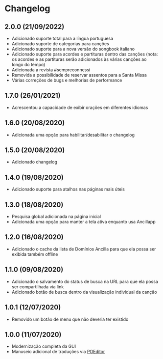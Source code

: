 # Changelog

## 2.0.0 (21/09/2022)

- Adicionado suporte total para a língua portuguesa
- Adicionado suporte de categorias para canções
- Adicionado suporte para a nova versão do songbook italiano
- Adicionado suporte para acordes e partituras dentro das canções
  (nota: os acordes e as partituras serão adicionados às várias canções ao longo do tempo)
- Adicionada a revista #sempreconnessi
- Removida a possibilidade de reservar assentos para a Santa Missa
- Várias correções de bugs e melhorias de performance

## 1.7.0 (26/01/2021)

- Acrescentou a capacidade de exibir orações em diferentes idiomas

## 1.6.0 (20/08/2020)

- Adicionada uma opção para habilitar/desabilitar o changelog

## 1.5.0 (20/08/2020)

- Adicionado changelog

## 1.4.0 (19/08/2020)

- Adicionado suporte para atalhos nas páginas mais úteis

## 1.3.0 (18/08/2020)

- Pesquisa global adicionada na página inicial
- Adicionada uma opção para manter a tela ativa enquanto usa Ancillapp

## 1.2.0 (16/08/2020)

- Adicionado o cache da lista de Domínios Ancilla para que ela possa ser exibida também offline

## 1.1.0 (09/08/2020)

- Adicionado o salvamento do status de busca na URL para que ela possa ser compartilhada via link
- Adicionado botão de busca dentro da visualização individual da canção

## 1.0.1 (12/07/2020)

- Removido um botão de menu que não deveria ter existido

## 1.0.0 (11/07/2020)

- Modernização completa da GUI
- Manuseio adicional de traduções via [POEditor](https://poeditor.com)
